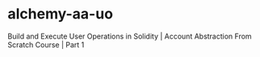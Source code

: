# alchemy-aa-uo

Build and Execute User Operations in Solidity | Account Abstraction From Scratch Course | Part 1
